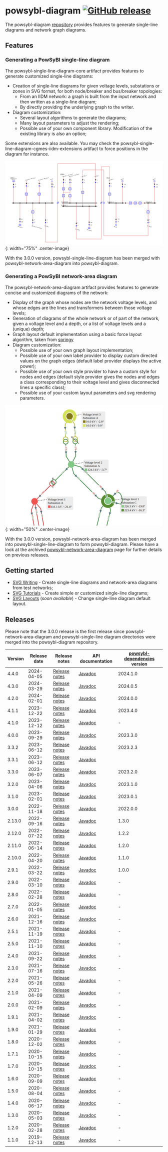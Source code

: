 # powsybl-diagram [![GitHub release](https://img.shields.io/github/release/powsybl/powsybl-diagram.svg?sort=semver)](https://github.com/powsybl/powsybl-diagram/releases/)
The powsybl-diagram [repository](https://github.com/powsybl/powsybl-diagram) provides features to generate single-line diagrams and network graph diagrams.

## Features

### Generating a PowSyBl single-line diagram
The powsybl-single-line-diagram-core artifact provides features to generate customized single-line diagrams:
- Creation of single-line diagrams for given voltage levels, substations or zones in SVG format, for both node/breaker and bus/breaker topologies:
  - From an IIDM network: a graph is built from the input network and then written as a single-line diagram;
  - By directly providing the underlying graph to the writer.
- Diagram customization:
    - Several layout algorithms to generate the diagrams;
    - Many layout parameters to adjust the rendering;
    - Possible use of your own component library. Modification of the existing library is also an option;

Some extensions are also available. You may check the powsybl-single-line-diagram-cgmes-iidm-extensions artifact to force positions in the diagram for instance.

![sld-example](./img/powsybl-single-line-diagram/diagram-example.svg){: width="75%" .center-image}

With the 3.0.0 version, powsybl-single-line-diagram has been merged with powsybl-network-area-diagram into powsybl-diagram.


### Generating a PowSyBl network-area diagram
The powsybl-network-area-diagram artifact provides features to generate concise and customized diagrams of the network:
- Display of the graph whose nodes are the network voltage levels, and whose edges are the lines and transformers between those voltage levels;
- Generation of diagrams of the whole network or of part of the network, given a voltage level and a depth, or a list of voltage levels and a (unique) depth;
- Graph layout default implementation using a basic force layout algorithm, taken from [springy](https://github.com/dhotson/springy)
- Diagram customization:
    - Possible use of your own graph layout implementation;
    - Possible use of your own label provider to display custom directed values on the graph edges (default label provider displays the active power);
    - Possible use of your own style provider to have a custom style for nodes and edges (default style provider gives the nodes and edges a class corresponding to their voltage level and gives disconnected lines a specific class);
    - Possible use of your custom layout parameters and svg rendering parameters.

![nad-example](./img/powsybl-network-area-diagram/diagram-example.png){: width="50%" .center-image}

With the 3.0.0 version, powsybl-network-area-diagram has been merged into powsybl-single-line-diagram to form powsybl-diagram.
Please have a look at the archived [powsybl-network-area-diagram](powsybl-network-area-diagram.md) page for further details on previous releases.


## Getting started

- [SVG Writing](../api_guide/svg-writing.md) - Create single-line diagrams and network-area diagrams from test networks;
- [SVG Tutorials](../tutorials/index.md) - Create simple or customized single-line diagrams;
- [SVG Layouts]() (*soon available*) - Change single-line diagram default layout.

## Releases

Please note that the 3.0.0 release is the first release since powsybl-network-area-diagram and powsybl-single-line diagram directories were merged into the powsybl-diagram repository.

| Version | Release date | Release notes                                                                                | API documentation                                                                           | [powsybl-dependencies](https://github.com/powsybl/powsybl-dependencies) version |
|---------|--------------|----------------------------------------------------------------------------------------------|---------------------------------------------------------------------------------------------|---------------------------------------------------------------------------------|
| 4.4.0   | 2024-04-05   | [Release notes](https://github.com/powsybl/powsybl-diagram/releases/tag/v4.4.0)              | [Javadoc](https://javadoc.io/doc/com.powsybl/powsybl-diagram/4.4.0/index.html)              | 2024.1.0                                                                        |
| 4.3.0   | 2024-03-29   | [Release notes](https://github.com/powsybl/powsybl-diagram/releases/tag/v4.3.0)              | [Javadoc](https://javadoc.io/doc/com.powsybl/powsybl-diagram/4.3.0/index.html)              | 2024.0.5                                                                        |
| 4.2.0   | 2024-02-01   | [Release notes](https://github.com/powsybl/powsybl-diagram/releases/tag/v4.2.0)              | [Javadoc](https://javadoc.io/doc/com.powsybl/powsybl-diagram/4.2.0/index.html)              | 2024.0.0                                                                        |
| 4.1.1   | 2023-12-22   | [Release notes](https://github.com/powsybl/powsybl-diagram/releases/tag/v4.1.1)              | [Javadoc](https://javadoc.io/doc/com.powsybl/powsybl-diagram/4.1.1/index.html)              | 2023.4.0                                                                        |
| 4.1.0   | 2023-12-12   | [Release notes](https://github.com/powsybl/powsybl-diagram/releases/tag/v4.1.0)              | [Javadoc](https://javadoc.io/doc/com.powsybl/powsybl-diagram/4.1.0/index.html)              | -                                                                               |
| 4.0.0   | 2023-09-29   | [Release notes](https://github.com/powsybl/powsybl-diagram/releases/tag/v4.0.0)              | [Javadoc](https://javadoc.io/doc/com.powsybl/powsybl-diagram/4.0.0/index.html)              | 2023.3.0                                                                        |
| 3.3.2   | 2023-06-12   | [Release notes](https://github.com/powsybl/powsybl-diagram/releases/tag/v3.3.2)              | [Javadoc](https://javadoc.io/doc/com.powsybl/powsybl-diagram/3.3.2/index.html)              | 2023.2.3                                                                        |
| 3.3.1   | 2023-06-12   | [Release notes](https://github.com/powsybl/powsybl-diagram/releases/tag/v3.3.1)              | [Javadoc](https://javadoc.io/doc/com.powsybl/powsybl-diagram/3.3.1/index.html)              |                                                                                 |
| 3.3.0   | 2023-06-07   | [Release notes](https://github.com/powsybl/powsybl-diagram/releases/tag/v3.3.0)              | [Javadoc](https://javadoc.io/doc/com.powsybl/powsybl-diagram/3.3.0/index.html)              | 2023.2.0                                                                        |
| 3.2.0   | 2023-04-06   | [Release notes](https://github.com/powsybl/powsybl-diagram/releases/tag/v3.2.0)              | [Javadoc](https://javadoc.io/doc/com.powsybl/powsybl-diagram/3.2.0/index.html)              | 2023.1.0                                                                        |
| 3.1.0   | 2023-02-01   | [Release notes](https://github.com/powsybl/powsybl-diagram/releases/tag/v3.1.0)              | [Javadoc](https://javadoc.io/doc/com.powsybl/powsybl-diagram/3.1.0/index.html)              | 2023.0.1                                                                        |
| 3.0.0   | 2022-11-18   | [Release notes](https://github.com/powsybl/powsybl-diagram/releases/tag/v3.0.0)              | [Javadoc](https://javadoc.io/doc/com.powsybl/powsybl-diagram/3.0.0/index.html)              | 2022.0.0                                                                        |
| 2.13.0  | 2022-09-16   | [Release notes](https://github.com/powsybl/powsybl-single-line-diagram/releases/tag/v2.13.0) | [Javadoc](https://javadoc.io/doc/com.powsybl/powsybl-single-line-diagram/2.13.0/index.html) | 1.3.0                                                                           |
| 2.12.0  | 2022-07-22   | [Release notes](https://github.com/powsybl/powsybl-single-line-diagram/releases/tag/v2.12.0) | [Javadoc](https://javadoc.io/doc/com.powsybl/powsybl-single-line-diagram/2.12.0/index.html) | 1.2.2                                                                           |
| 2.11.0  | 2022-06-14   | [Release notes](https://github.com/powsybl/powsybl-single-line-diagram/releases/tag/v2.11.0) | [Javadoc](https://javadoc.io/doc/com.powsybl/powsybl-single-line-diagram/2.11.0/index.html) | 1.2.0                                                                           |
| 2.10.0  | 2022-04-20   | [Release notes](https://github.com/powsybl/powsybl-single-line-diagram/releases/tag/v2.10.0) | [Javadoc](https://javadoc.io/doc/com.powsybl/powsybl-single-line-diagram/2.10.0/index.html) | 1.1.0                                                                           |
| 2.9.1   | 2022-03-22   | [Release notes](https://github.com/powsybl/powsybl-single-line-diagram/releases/tag/v2.9.1)  | [Javadoc](https://javadoc.io/doc/com.powsybl/powsybl-single-line-diagram/2.9.1/index.html)  | 1.0.0                                                                           |
| 2.9.0   | 2022-03-10   | [Release notes](https://github.com/powsybl/powsybl-single-line-diagram/releases/tag/v2.9.0)  | [Javadoc](https://javadoc.io/doc/com.powsybl/powsybl-single-line-diagram/2.9.0/index.html)  | -                                                                               |
| 2.8.0   | 2022-02-28   | [Release notes](https://github.com/powsybl/powsybl-single-line-diagram/releases/tag/v2.8.0)  | [Javadoc](https://javadoc.io/doc/com.powsybl/powsybl-single-line-diagram/2.8.0/index.html)  | -                                                                               |
| 2.7.0   | 2022-01-05   | [Release notes](https://github.com/powsybl/powsybl-single-line-diagram/releases/tag/v2.7.0)  | [Javadoc](https://javadoc.io/doc/com.powsybl/powsybl-single-line-diagram/2.7.0/index.html)  | -                                                                               |
| 2.6.0   | 2021-12-16   | [Release notes](https://github.com/powsybl/powsybl-single-line-diagram/releases/tag/v2.6.0)  | [Javadoc](https://javadoc.io/doc/com.powsybl/powsybl-single-line-diagram/2.6.0/index.html)  | -                                                                               |
| 2.5.1   | 2021-11-19   | [Release notes](https://github.com/powsybl/powsybl-single-line-diagram/releases/tag/v2.5.1)  | [Javadoc](https://javadoc.io/doc/com.powsybl/powsybl-single-line-diagram/2.5.1/index.html)  | -                                                                               |
| 2.5.0   | 2021-11-10   | [Release notes](https://github.com/powsybl/powsybl-single-line-diagram/releases/tag/v2.5.0)  | [Javadoc](https://javadoc.io/doc/com.powsybl/powsybl-single-line-diagram/2.5.0/index.html)  | -                                                                               |
| 2.4.0   | 2021-09-22   | [Release notes](https://github.com/powsybl/powsybl-single-line-diagram/releases/tag/v2.4.0)  | [Javadoc](https://javadoc.io/doc/com.powsybl/powsybl-single-line-diagram/2.4.0/index.html)  | -                                                                               |
| 2.3.0   | 2021-07-16   | [Release notes](https://github.com/powsybl/powsybl-single-line-diagram/releases/tag/v2.3.0)  | [Javadoc](https://javadoc.io/doc/com.powsybl/powsybl-single-line-diagram/2.3.0/index.html)  | -                                                                               |
| 2.2.0   | 2021-05-26   | [Release notes](https://github.com/powsybl/powsybl-single-line-diagram/releases/tag/v2.2.0)  | [Javadoc](https://javadoc.io/doc/com.powsybl/powsybl-single-line-diagram/2.2.0/index.html)  | -                                                                               |
| 2.1.0   | 2021-04-09   | [Release notes](https://github.com/powsybl/powsybl-single-line-diagram/releases/tag/v2.1.0)  | [Javadoc](https://javadoc.io/doc/com.powsybl/powsybl-single-line-diagram/2.1.0/index.html)  | -                                                                               |
| 2.0.0   | 2021-02-09   | [Release notes](https://github.com/powsybl/powsybl-single-line-diagram/releases/tag/v2.0.0)  | [Javadoc](https://javadoc.io/doc/com.powsybl/powsybl-single-line-diagram/2.0.0/index.html)  | -                                                                               |
| 1.9.1   | 2021-04-02   | [Release notes](https://github.com/powsybl/powsybl-single-line-diagram/releases/tag/v1.9.1)  | [Javadoc](https://javadoc.io/doc/com.powsybl/powsybl-single-line-diagram/1.9.1/index.html)  | -                                                                               |
| 1.9.0   | 2021-01-29   | [Release notes](https://github.com/powsybl/powsybl-single-line-diagram/releases/tag/v1.9.0)  | [Javadoc](https://javadoc.io/doc/com.powsybl/powsybl-single-line-diagram/1.9.0/index.html)  | -                                                                               |
| 1.8.0   | 2020-12-02   | [Release notes](https://github.com/powsybl/powsybl-single-line-diagram/releases/tag/v1.8.0)  | [Javadoc](https://javadoc.io/doc/com.powsybl/powsybl-single-line-diagram/1.8.0/index.html)  | -                                                                               |
| 1.7.1   | 2020-10-15   | [Release notes](https://github.com/powsybl/powsybl-single-line-diagram/releases/tag/v1.7.1)  | [Javadoc](https://javadoc.io/doc/com.powsybl/powsybl-single-line-diagram/1.7.1/index.html)  | -                                                                               |
| 1.7.0   | 2020-10-15   | [Release notes](https://github.com/powsybl/powsybl-single-line-diagram/releases/tag/v1.7.0)  | [Javadoc](https://javadoc.io/doc/com.powsybl/powsybl-single-line-diagram/1.7.0/index.html)  | -                                                                               |
| 1.6.0   | 2020-09-09   | [Release notes](https://github.com/powsybl/powsybl-single-line-diagram/releases/tag/v1.6.0)  | [Javadoc](https://javadoc.io/doc/com.powsybl/powsybl-single-line-diagram/1.6.0/index.html)  | -                                                                               |
| 1.5.0   | 2020-08-04   | [Release notes](https://github.com/powsybl/powsybl-single-line-diagram/releases/tag/v1.5.0)  | [Javadoc](https://javadoc.io/doc/com.powsybl/powsybl-single-line-diagram/1.5.0/index.html)  | -                                                                               |
| 1.4.0   | 2020-06-17   | [Release notes](https://github.com/powsybl/powsybl-single-line-diagram/releases/tag/v1.4.0)  | [Javadoc](https://javadoc.io/doc/com.powsybl/powsybl-single-line-diagram/1.4.0/index.html)  | -                                                                               |
| 1.3.0   | 2020-05-03   | [Release notes](https://github.com/powsybl/powsybl-single-line-diagram/releases/tag/v1.3.0)  | [Javadoc](https://javadoc.io/doc/com.powsybl/powsybl-single-line-diagram/1.3.0/index.html)  | -                                                                               |
| 1.2.0   | 2020-02-28   | [Release notes](https://github.com/powsybl/powsybl-single-line-diagram/releases/tag/v1.2.0)  | [Javadoc](https://javadoc.io/doc/com.powsybl/powsybl-single-line-diagram/1.2.0/index.html)  | -                                                                               |
| 1.1.0   | 2019-12-13   | [Release notes](https://github.com/powsybl/powsybl-single-line-diagram/releases/tag/v1.1.0)  | [Javadoc](https://javadoc.io/doc/com.powsybl/powsybl-single-line-diagram/1.1.0/index.html)  | -                                                                               |
